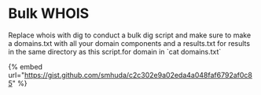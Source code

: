 # Bulk WHOIS

Replace whois with dig to conduct a bulk dig script and make sure to make a domains.txt with all your domain components and a results.txt for results in the same directory as this script.for domain in \`cat domains.txt\`

{% embed url="https://gist.github.com/smhuda/c2c302e9a02eda4a048faf6792af0c85" %}

